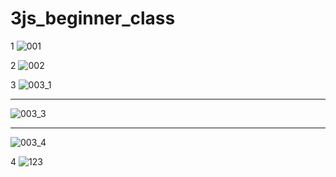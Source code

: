 # 3js_beginner_class

1
![001](https://github.com/CommercialCrew/3js_beginner_class/assets/101386134/9b5e32b7-fad9-477e-a484-f9a4704008cf)

2
![002](https://github.com/CommercialCrew/3js_beginner_class/assets/101386134/beb5242e-d923-4b65-accd-197f462b54bf)

3
![003_1](https://github.com/CommercialCrew/3js_beginner_class/assets/101386134/0e728384-c72a-45ab-9c0a-cfa7b2a753c4)

---

![003_3](https://github.com/CommercialCrew/3js_beginner_class/assets/101386134/46d73df8-256b-4c43-b9b8-3a6ef1b5a1e7)

---

![003_4](https://github.com/CommercialCrew/3js_beginner_class/assets/101386134/2a6dbd1c-7ca5-4abf-b729-f0a75016c536)

4
![123](https://github.com/CommercialCrew/3js_beginner_class/assets/101386134/6491ebef-7e5c-414b-beac-b55161473904)
